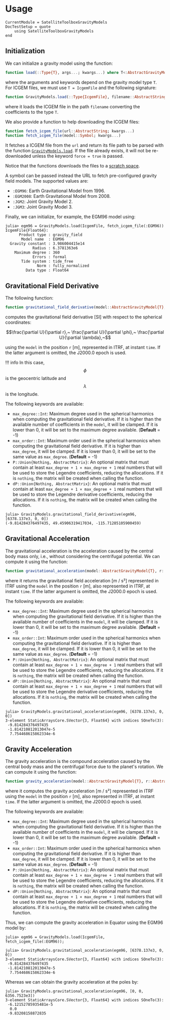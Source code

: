 Usage
=====

```@meta
CurrentModule = SatelliteToolboxGravityModels
DocTestSetup = quote
    using SatelliteToolboxGravityModels
end
```

## Initialization

We can initialize a gravity model using the function:

```julia
function load(::Type{T}, args...; kwargs...) where T<:AbstractGravityModel -> T
```

where the arguments and keywords depend on the gravity model type `T`. For ICGEM files, we
must use `T = IcgemFile` and the following signature:

```julia
function GravityModels.load(::Type{IcgemFile}, filename::AbstractString, T::DataType = Float64)
```

where it loads the ICGEM file in the path `filename` converting the coefficients to the type
`T`.

We also provide a function to help downloading the ICGEM files:

```julia
function fetch_icgem_file(url::AbstractString; kwargs...)
function fetch_icgem_file(model::Symbol; kwargs...)
```

It fetches a ICGEM file from the `url` and return its file path to be parsed with the
function [`GravityModels.load`](@ref). If the file already exists, it will not be
re-downloaded unless the keyword `force = true` is passed.

Notice that the functions downloads the files to a [scratch
space](https://github.com/JuliaPackaging/Scratch.jl).

A symbol can be passed instead the URL to fetch pre-configured gravity field models. The
supported values are:

- `:EGM96`: Earth Gravitational Model from 1996.
- `:EGM2008`: Earth Gravitational Model from 2008.
- `:JGM2`: Joint Gravity Model 2.
- `:JGM3`: Joint Gravity Model 3.

Finally, we can initialize, for example, the EGM96 model using:

```julia-repl
julia> egm96 = GravityModels.load(IcgemFile, fetch_icgem_file(:EGM96))
IcgemFile{Float64}:
      Product type : gravity_field
       Model name  : EGM96
  Gravity constant : 3.986004415e14
            Radius : 6.3781363e6
    Maximum degree : 360
            Errors : formal
       Tide system : tide_free
              Norm : fully_normalized
         Data type : Float64
```

## Gravitational Field Derivative

The following function:

```julia
function gravitational_field_derivative(model::AbstractGravityModel{T}, r::AbstractVector, time::DateTime = DateTime("2000-01-01"); kwargs...) where T<:Number
```

computes the gravitational field derivative [SI] with respect to the spherical coordinates:

```math
\frac{\partial U}{\partial r},~ \frac{\partial U}{\partial \phi},~ \frac{\partial U}{\partial \lambda},~
```

using the `model` in the position `r` [m], represented in ITRF, at instant `time`. If the
latter argument is omitted, the J2000.0 epoch is used.

!!! info
    In this case, $$\phi$$ is the geocentric latitude and $$\lambda$$ is the longitude.

The following keywords are available:

- `max_degree::Int`: Maximum degree used in the spherical harmonics when computing the
    gravitational field derivative. If it is higher than the available number of
    coefficients in the `model`, it will be clamped. If it is lower than 0, it will be set
    to the maximum degree available. (**Default** = -1)
- `max_order::Int`: Maximum order used in the spherical harmonics when computing the
    gravitational field derivative. If it is higher than `max_degree`, it will be clamped.
    If it is lower than 0, it will be set to the same value as `max_degree`.
    (**Default** = -1)
- `P::Union{Nothing, AbstractMatrix}`: An optional matrix that must contain at least
    `max_degree + 1 × max_degree + 1` real numbers that will be used to store the Legendre
    coefficients, reducing the allocations. If it is `nothing`, the matrix will be created
    when calling the function.
- `dP::Union{Nothing, AbstractMatrix}`: An optional matrix that must contain at least
    `max_degree + 1 × max_degree + 1` real numbers that will be used to store the Legendre
    derivative coefficients, reducing the allocations. If it is `nothing`, the matrix will
    be created when calling the function.

```julia-repl
julia> GravityModels.gravitational_field_derivative(egm96, [6378.137e3, 0, 0])
(-9.814284376497435, 49.45906319417034, -115.71285105900459)
```

## Gravitational Acceleration

The gravitational acceleration is the acceleration caused by the central body mass only,
i.e., without considering the centrifugal potential. We can compute it using the function:

```julia
function gravitational_acceleration(model::AbstractGravityModel{T}, r::AbstractVector, time::DateTime = DateTime("2000-01-01"); kwargs...) where T<:Number
```

where it returns the gravitational field acceleration [m / s²] represented in ITRF using the
`model` in the position `r` [m], also represented in ITRF, at instant `time`. If the latter
argument is omitted, the J2000.0 epoch is used.

The following keywords are available:

- `max_degree::Int`: Maximum degree used in the spherical harmonics when computing the
    gravitational field derivative. If it is higher than the available number of
    coefficients in the `model`, it will be clamped. If it is lower than 0, it will be set
    to the maximum degree available. (**Default** = -1)
- `max_order::Int`: Maximum order used in the spherical harmonics when computing the
    gravitational field derivative. If it is higher than `max_degree`, it will be clamped.
    If it is lower than 0, it will be set to the same value as `max_degree`.
    (**Default** = -1)
- `P::Union{Nothing, AbstractMatrix}`: An optional matrix that must contain at least
    `max_degree + 1 × max_degree + 1` real numbers that will be used to store the Legendre
    coefficients, reducing the allocations. If it is `nothing`, the matrix will be created
    when calling the function.
- `dP::Union{Nothing, AbstractMatrix}`: An optional matrix that must contain at least
    `max_degree + 1 × max_degree + 1` real numbers that will be used to store the Legendre
    derivative coefficients, reducing the allocations. If it is `nothing`, the matrix will
    be created when calling the function.

```julia-repl
julia> GravityModels.gravitational_acceleration(egm96, [6378.137e3, 0, 0])
3-element StaticArraysCore.SVector{3, Float64} with indices SOneTo(3):
 -9.814284376497435
 -1.814210812013047e-5
  7.754468615862334e-6
```

## Gravity Acceleration

The gravity acceleration is the compound acceleration caused by the central body mass and
the centrifugal force due to the planet's rotation. We can compute it using the function:

```julia
function gravity_acceleration(model::AbstractGravityModel{T}, r::AbstractVector, time::DateTime = DateTime("2000-01-01"); kwargs...) where T<:Number
```

where it computes the gravity acceleration [m / s²] represented in ITRF using the `model` in
the position `r` [m], also represented in ITRF, at instant `time`. If the latter argument is
omitted, the J2000.0 epoch is used.

The following keywords are available:

- `max_degree::Int`: Maximum degree used in the spherical harmonics when computing the
    gravitational field derivative. If it is higher than the available number of
    coefficients in the `model`, it will be clamped. If it is lower than 0, it will be set
    to the maximum degree available. (**Default** = -1)
- `max_order::Int`: Maximum order used in the spherical harmonics when computing the
    gravitational field derivative. If it is higher than `max_degree`, it will be clamped.
    If it is lower than 0, it will be set to the same value as `max_degree`.
    (**Default** = -1)
- `P::Union{Nothing, AbstractMatrix}`: An optional matrix that must contain at least
    `max_degree + 1 × max_degree + 1` real numbers that will be used to store the Legendre
    coefficients, reducing the allocations. If it is `nothing`, the matrix will be created
    when calling the function.
- `dP::Union{Nothing, AbstractMatrix}`: An optional matrix that must contain at least
    `max_degree + 1 × max_degree + 1` real numbers that will be used to store the Legendre
    derivative coefficients, reducing the allocations. If it is `nothing`, the matrix will
    be created when calling the function.

Thus, we can compute the gravity acceleration in Equator using the EGM96 model by:

```julia-repl
julia> egm96 = GravityModels.load(IcgemFile, fetch_icgem_file(:EGM96));

julia> GravityModels.gravitational_acceleration(egm96, [6378.137e3, 0, 0])
3-element StaticArraysCore.SVector{3, Float64} with indices SOneTo(3):
 -9.814284376497435
 -1.814210812013047e-5
  7.754468615862334e-6
```

Whereas we can obtain the gravity acceleration at the poles by:

```julia-repl
julia> GravityModels.gravitational_acceleration(egm96, [0, 0, 6356.7523e3])
3-element StaticArraysCore.SVector{3, Float64} with indices SOneTo(3):
 -6.12152785935481e-5
  0.0
 -9.83208158872835
```
